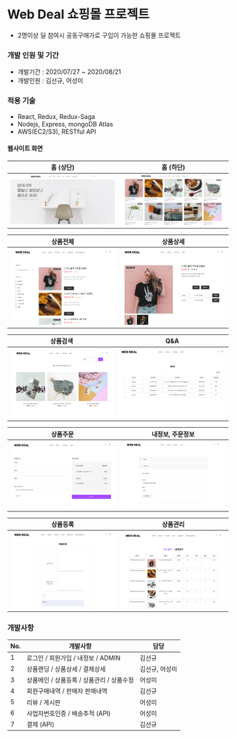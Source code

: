 # Web Deal 쇼핑몰 프로젝트
* 2명이상 딜 참여시 공동구매가로 구입이 가능한 쇼핑몰 프로젝트

### 개발 인원 및 기간
* 개발기간 : 2020/07/27 ~ 2020/08/21
* 개발인원 : 김선규, 어성미


### 적용 기술
* React, Redux, Redux-Saga
* Nodejs, Express, mongoDB Atlas
* AWS(EC2/S3), RESTful API

#### 웹사이트 화면
| 홈 (상단) | 홈 (하단) |
| ---| --- |
| <img src="./portfolio/home-1.jpg" width="500px"> | <img src="./portfolio/home-2.jpg" width="500px"> |

| 상품전체 | 상품상세 |
| ---| --- |
| <img src="./portfolio/landing.jpg" width="500px"> | <img src="./portfolio/landing-detail.jpg" width="500px"> |

| 상품검색 | Q&A |
| ---| --- |
| <img src="./portfolio/search.jpg" width="500px"> | <img src="./portfolio/qna.jpg" width="500px"> |

| 상품주문 | 내정보, 주문정보 |
| ---| --- |
| <img src="./portfolio/order.jpg" width="500px"> | <img src="./portfolio/userinfo.jpg" width="500px"> |


| 상품등록 | 상품관리 |
| ---| --- |
| <img src="./portfolio/product_register.jpg" width="500px"> | <img src="./portfolio/product_management.jpg" width="500px"> |

### 개발사항

No. | 개발사항 | 담당
--- | --- | ---
1 | 로그인 / 회원가입 / 내정보 / ADMIN | 김선규
2 | 상품랜딩 / 상품상세 / 결제상세 | 김선규, 어성미
3 | 상품메인 / 상품등록 / 상품관리 / 상품수정 | 어성미
4 | 회원구매내역 / 판매자 판매내역 | 김선규
5 | 리뷰 / 게시판 | 어성미
6 | 사업자번호인증 / 배송추적 (API) | 어성미
7 | 결제 (API) | 김선규